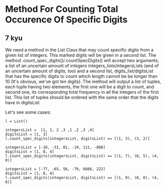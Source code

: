 # Method For Counting Total Occurence Of Specific Digits
## 7 kyu

We need a method in the List Class that may count specific digits from a given list of integers. This marked digits will be given in a second list. The method .count_spec_digits()/.countSpecDigits() will accept two arguments, a list of an uncertain amount of integers integers_lists/integersLists (and of an uncertain amount of digits, too) and a second list, digits_list/digitsList that has the specific digits to count which length cannot be be longer than 10 (It's obvious, we've got ten digits). The method will output a list of tuples, each tuple having two elements, the first one will be a digit to count, and second one, its corresponding total frequency in all the integers of the first list. This list of tuples should be ordered with the same order that the digits have in digitsList

Let's see some cases:
```
l = List()

integersList =  [1, 1, 2 ,3 ,1 ,2 ,3 ,4]
digitsList = [1, 3]
l.count_spec_digits(integersList, digitsList) == [(1, 3), (3, 2)]

integersList = [-18, -31, 81, -19, 111, -888]
digitsList = [1, 8, 4]
l.count_spec_digits(integersList, digitsList) == [(1, 7), (8, 5), (4, 0)]

integersList = [-77, -65, 56, -79, 6666, 222]
digitsList = [1, 8, 4]
l.count_spec_digits(integersList, digitsList) == [(1, 0), (8, 0), (4, 0)]
```
